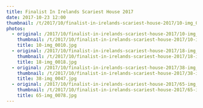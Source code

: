 ```yaml
---
title: Finalist In Irelands Scariest House 2017
date: 2017-10-23 12:00
thumbnail: /t/2017/10/finalist-in-irelands-scariest-house-2017/10-img_0010.jpg
photos:
  - original: /2017/10/finalist-in-irelands-scariest-house-2017/10-img_0010.jpg
    thumbnail: /t/2017/10/finalist-in-irelands-scariest-house-2017/10-img_0010.jpg
    title: 10-img_0010.jpg
  - original: /2017/10/finalist-in-irelands-scariest-house-2017/18-img_0018.jpg
    thumbnail: /t/2017/10/finalist-in-irelands-scariest-house-2017/18-img_0018.jpg
    title: 18-img_0018.jpg
  - original: /2017/10/finalist-in-irelands-scariest-house-2017/38-img_0047.jpg
    thumbnail: /t/2017/10/finalist-in-irelands-scariest-house-2017/38-img_0047.jpg
    title: 38-img_0047.jpg
  - original: /2017/10/finalist-in-irelands-scariest-house-2017/65-img_0078.jpg
    thumbnail: /t/2017/10/finalist-in-irelands-scariest-house-2017/65-img_0078.jpg
    title: 65-img_0078.jpg
---
```

